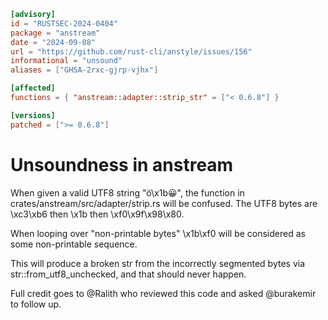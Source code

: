 ```toml
[advisory]
id = "RUSTSEC-2024-0404"
package = "anstream"
date = "2024-09-08"
url = "https://github.com/rust-cli/anstyle/issues/156"
informational = "unsound"
aliases = ["GHSA-2rxc-gjrp-vjhx"]

[affected]
functions = { "anstream::adapter::strip_str" = ["< 0.6.8"] }

[versions]
patched = [">= 0.6.8"]
```

# Unsoundness in anstream

When given a valid UTF8 string "ö\x1b😀", the function in
crates/anstream/src/adapter/strip.rs will be confused. The UTF8
bytes are \xc3\xb6 then \x1b then \xf0\x9f\x98\x80.

When looping over "non-printable bytes" \x1b\xf0 will be
considered as some non-printable sequence.

This will produce a broken str from the incorrectly segmented
bytes via str::from_utf8_unchecked, and that should never happen.

Full credit goes to @Ralith who reviewed this code and
asked @burakemir to follow up.
